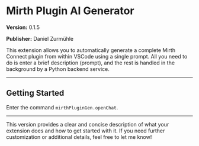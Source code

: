# Mirth Plugin AI Generator

**Version:** 0.1.5

**Publisher:** Daniel Zurmühle

This extension allows you to automatically generate a complete Mirth Connect plugin from within VSCode using a single prompt. All you need to do is enter a brief description (prompt), and the rest is handled in the background by a Python backend service.

---

## Getting Started

Enter the command `mirthPluginGen.openChat`.

---

This version provides a clear and concise description of what your extension does and how to get started with it. If you need further customization or additional details, feel free to let me know!
